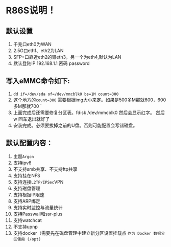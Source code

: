 R86S说明！
=

默认设置
-
1. 千兆口eth0为WAN
2. 2.5G口eth1、eth2为LAN
3. SFP+口靠近eth2的胃eth3，另一个为eth4,默认为LAN
4. 默认登陆IP 192.168.1.1 密码 password

写入eMMC命令如下:
-
1.  `dd if=/dev/sda of=/dev/mmcblk0 bs=1M count=300` 
2. 这个地方的`count=300` 需要根据img大小来定。如果是500多M那就600，600多M那就700
   `
3. 上面完成后还需要修复分区表。fdisk /dev/mmcblk0 然后会显示红字。 然后w 回车退出就好了
4. 安装完成。必须要拔掉之前的U盘。否则可能配置会写错磁盘。

默认配置内容：
-
1. 主题`Argon`
2. 支持ipv6
3. 不支持smb共享、不支持ftp共享
4. 支持挂在NFS
5. 支持连接`L2TP/IPSec`VPN
6. 支持磁盘管理
7. 支持根据IP限速
8. 支持ARP绑定
9. 支持实时监控与流量统计
10. 支持Passwall和ssr-plus
11. 支持watchcat
12. 不支持upnp
13. 支持docker（需要先在磁盘管理中建立新分区设置挂载点 
`作为 Docker 数据分区使用 (/opt)`

